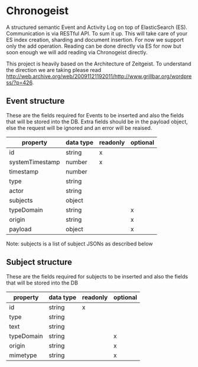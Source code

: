 # Chronogeist

A structured semantic Event and Activity Log on top of ElasticSearch (ES). Communication is via RESTful API.
To sum it up. This will take care of your ES index creation, sharding and document insertion. For now we support only the add operation.
Reading can be done directly via ES for now but soon enough we will add reading via Chronogeist directly.

This project is heavily based on the Architecture of Zeitgeist. 
To understand the direction we are taking please read http://web.archive.org/web/20091121192011/http://www.grillbar.org/wordpress/?p=426.

## Event structure

These are the fields required for Events to be inserted and also the fields that will be stored into the DB. Extra fields should be in the payload object, else the request will be ignored and an error will be reaised.

| property        | data type | readonly | optional |
|-----------------|-----------|----------|----------|
| id              | string    | x        |          |
| systemTimestamp | number    | x        |          |
| timestamp       | number    |          |          |
| type            | string    |          |          |
| actor           | string    |          |          |
| subjects        | object    |          |          |
| typeDomain      | string    |          | x        |
| origin          | string    |          | x        |
| payload         | object    |          | x        |

Note: subjects is a list of subject JSONs as described below

## Subject structure

These are the fields required for subjects to be inserted and also the fields that will be stored into the DB

| property   | data type | readonly | optional |
|------------|-----------|----------|----------|
| id         | string    | x        |          |
| type       | string    |          |          |
| text       | string    |          |          |
| typeDomain | string    |          | x        |
| origin     | string    |          | x        |
| mimetype   | string    |          | x        |